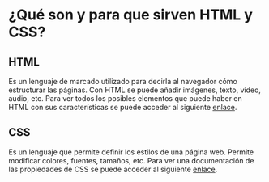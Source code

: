 # ¿Qué son y para que sirven HTML y CSS?

## HTML

Es un lenguaje de marcado utilizado para decirla al navegador cómo estructurar las páginas. Con HTML se puede añadir imágenes, texto, video, audio, etc. Para ver todos los posibles elementos que puede haber en HTML con sus características se puede acceder al siguiente [enlace](https://htmlreference.io).

## CSS

Es un lenguaje que permite definir los estilos de una página web. Permite modificar colores, fuentes, tamaños, etc. Para ver una documentación de las propiedades de CSS se puede acceder al siguiente [enlace](https://cssreference.io).
